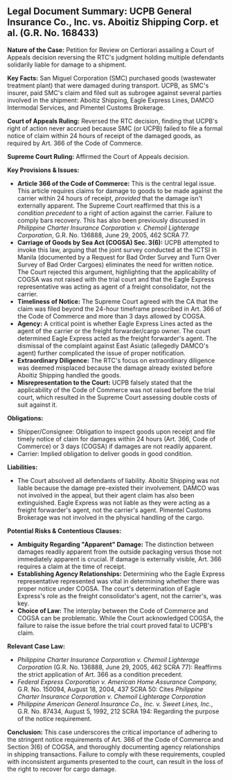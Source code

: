 ## Legal Document Summary: UCPB General Insurance Co., Inc. vs. Aboitiz Shipping Corp. et al. (G.R. No. 168433)

**Nature of the Case:**  Petition for Review on Certiorari assailing a Court of Appeals decision reversing the RTC's judgment holding multiple defendants solidarily liable for damage to a shipment.

**Key Facts:** San Miguel Corporation (SMC) purchased goods (wastewater treatment plant) that were damaged during transport.  UCPB, as SMC's insurer, paid SMC's claim and filed suit as subrogee against several parties involved in the shipment: Aboitiz Shipping, Eagle Express Lines, DAMCO Intermodal Services, and Pimentel Customs Brokerage.

**Court of Appeals Ruling:** Reversed the RTC decision, finding that UCPB's right of action never accrued because SMC (or UCPB) failed to file a formal notice of claim within 24 hours of receipt of the damaged goods, as required by Art. 366 of the Code of Commerce.

**Supreme Court Ruling:** Affirmed the Court of Appeals decision.

**Key Provisions & Issues:**

*   **Article 366 of the Code of Commerce:** This is the central legal issue. This article requires claims for damage to goods to be made against the carrier within 24 hours of receipt, *provided* that the damage isn't externally apparent. The Supreme Court reaffirmed that this is a *condition precedent* to a right of action against the carrier.  Failure to comply bars recovery. This has also been previously discussed in *Philippine Charter Insurance Corporation v. Chemoil Lighterage Corporation*, G.R. No. 136888, June 29, 2005, 462 SCRA 77.
*   **Carriage of Goods by Sea Act (COGSA) Sec. 3(6):** UCPB attempted to invoke this law, arguing that the joint survey conducted at the ICTSI in Manila (documented by a Request for Bad Order Survey and Turn Over Survey of Bad Order Cargoes) eliminates the need for written notice. The Court rejected this argument, highlighting that the applicability of COGSA was not raised with the trial court and that the Eagle Express representative was acting as agent of a freight consolidator, not the carrier.
*   **Timeliness of Notice:** The Supreme Court agreed with the CA that the claim was filed beyond the 24-hour timeframe prescribed in Art. 366 of the Code of Commerce and more than 3 days allowed by COGSA.
*   **Agency:**  A critical point is whether Eagle Express Lines acted as the agent of the carrier or the freight forwarder/cargo owner.  The court determined Eagle Express acted as the freight forwarder's agent. The dismissal of the complaint against East Asiatic (allegedly DAMCO's agent) further complicated the issue of proper notification.
*   **Extraordinary Diligence:** The RTC's focus on extraordinary diligence was deemed misplaced because the damage already existed before Aboitiz Shipping handled the goods.
*   **Misrepresentation to the Court:** UCPB falsely stated that the applicability of the Code of Commerce was not raised before the trial court, which resulted in the Supreme Court assessing double costs of suit against it.

**Obligations:**

*   Shipper/Consignee:  Obligation to inspect goods upon receipt and file timely notice of claim for damages within 24 hours (Art. 366, Code of Commerce) or 3 days (COGSA) if damages are not readily apparent.
*   Carrier:  Implied obligation to deliver goods in good condition.

**Liabilities:**

*   The Court absolved all defendants of liability. Aboitiz Shipping was not liable because the damage pre-existed their involvement. DAMCO was not involved in the appeal, but their agent claim has also been extinguished. Eagle Express was not liable as they were acting as a freight forwarder's agent, not the carrier's agent. Pimentel Customs Brokerage was not involved in the physical handling of the cargo.

**Potential Risks & Contentious Clauses:**

*   **Ambiguity Regarding "Apparent" Damage:**  The distinction between damages readily apparent from the outside packaging versus those not immediately apparent is crucial. If damage is externally visible, Art. 366 requires a claim at the time of receipt.
*   **Establishing Agency Relationships:**  Determining who the Eagle Express representative represented was vital in determining whether there was proper notice under COGSA. The court's determination of Eagle Express's role as the freight consolidator's agent, not the carrier's, was key.
*   **Choice of Law:**  The interplay between the Code of Commerce and COGSA can be problematic.  While the Court acknowledged COGSA, the failure to raise the issue before the trial court proved fatal to UCPB's claim.

**Relevant Case Law:**

*   *Philippine Charter Insurance Corporation v. Chemoil Lighterage Corporation* (G.R. No. 136888, June 29, 2005, 462 SCRA 77): Reaffirms the strict application of Art. 366 as a condition precedent.
*   *Federal Express Corporation v. American Home Assurance Company,* G.R. No. 150094, August 18, 2004, 437 SCRA 50: Cites *Philippine Charter Insurance Corporation v. Chemoil Lighterage Corporation*
*   *Philippine American General Insurance Co., Inc. v. Sweet Lines, Inc.*, G.R. No. 87434, August 5, 1992, 212 SCRA 194: Regarding the purpose of the notice requirement.

**Conclusion:** This case underscores the critical importance of adhering to the stringent notice requirements of Art. 366 of the Code of Commerce and Section 3(6) of COGSA, and thoroughly documenting agency relationships in shipping transactions. Failure to comply with these requirements, coupled with inconsistent arguments presented to the court, can result in the loss of the right to recover for cargo damage.
